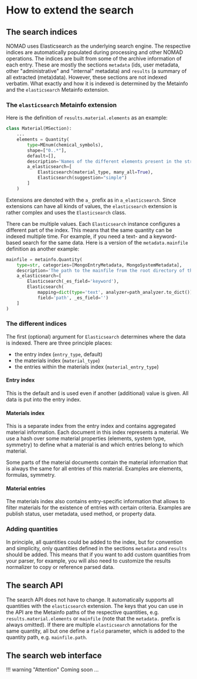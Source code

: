 # How to extend the search

## The search indices

NOMAD uses Elasticsearch as the underlying search engine. The respective indices
are automatically populated during processing and other NOMAD operations. The indices
are built from some of the archive information of each entry. These are mostly the
sections `metadata` (ids, user metadata, other "administrative" and "internal" metadata)
and `results` (a summary of all extracted (meta)data). However, these sections are not
indexed verbatim. What exactly and how it is indexed is determined by the Metainfo
and the `elasticsearch` Metainfo extension.

### The `elasticsearch` Metainfo extension

Here is the definition of `results.material.elements` as an example:

```python
class Material(MSection):
    ...
    elements = Quantity(
        type=MEnum(chemical_symbols),
        shape=["0..*"],
        default=[],
        description='Names of the different elements present in the structure.',
        a_elasticsearch=[
            Elasticsearch(material_type, many_all=True),
            Elasticsearch(suggestion="simple")
        ]
    )
```

Extensions are denoted with the `a_` prefix as in `a_elasticsearch`.
Since extensions can have all kinds of values, the `elasticsearch` extension is rather
complex and uses the `Elasticsearch` class.

There can be multiple values. Each `Elasticsearch` instance configures a different part
of the index. This means that the same quantity can be indexed multiple time. For example,
if you need a text- and a keyword-based search for the same data. Here
is a version of the `metadata.mainfile` definition as another example:

```python
mainfile = metainfo.Quantity(
    type=str, categories=[MongoEntryMetadata, MongoSystemMetadata],
    description='The path to the mainfile from the root directory of the uploaded files',
    a_elasticsearch=[
        Elasticsearch(_es_field='keyword'),
        Elasticsearch(
            mapping=dict(type='text', analyzer=path_analyzer.to_dict()),
            field='path', _es_field='')
    ]
)
```

### The different indices

The first (optional) argument for `Elasticsearch` determines where the data is indexed.
There are three principle places:

- the entry index (`entry_type`, default)
- the materials index (`material_type`)
- the entries within the materials index (`material_entry_type`)

#### Entry index

This is the default and is used even if another (additional) value is given. All data
is put into the entry index.

#### Materials index

This is a separate index from the entry index and contains aggregated material
information. Each document in this index represents a material. We use a hash over some
material properties (elements, system type, symmetry) to define what a material is and
which entries belong to which material.

Some parts of the material documents contain the material information that is always
the same for all entries of this material. Examples are elements, formulas, symmetry.

#### Material entries

The materials index also contains entry-specific information that allows to filter
materials for the existence of entries with certain criteria. Examples are publish status,
user metadata, used method, or property data.

### Adding quantities

In principle, all quantities could be added to the index, but for convention and
simplicity, only quantities defined in the sections `metadata` and `results` should be
added. This means that if you want to add custom quantities from your parser, for example,
you will also need to customize the results normalizer to copy or reference parsed data.

## The search API

The search API does not have to change. It automatically supports all quantities with the
`elasticsearch` extension. The keys that you can use in the API are the Metainfo paths of
the respective quantities, e.g. `results.material.elements` or `mainfile` (note that the
`metadata.` prefix is always omitted). If there are multiple `elasticsearch` annotations
for the same quantity, all but one define a `field` parameter, which is added to the
quantity path, e.g. `mainfile.path`.

## The search web interface

!!! warning "Attention"
        Coming soon ...
